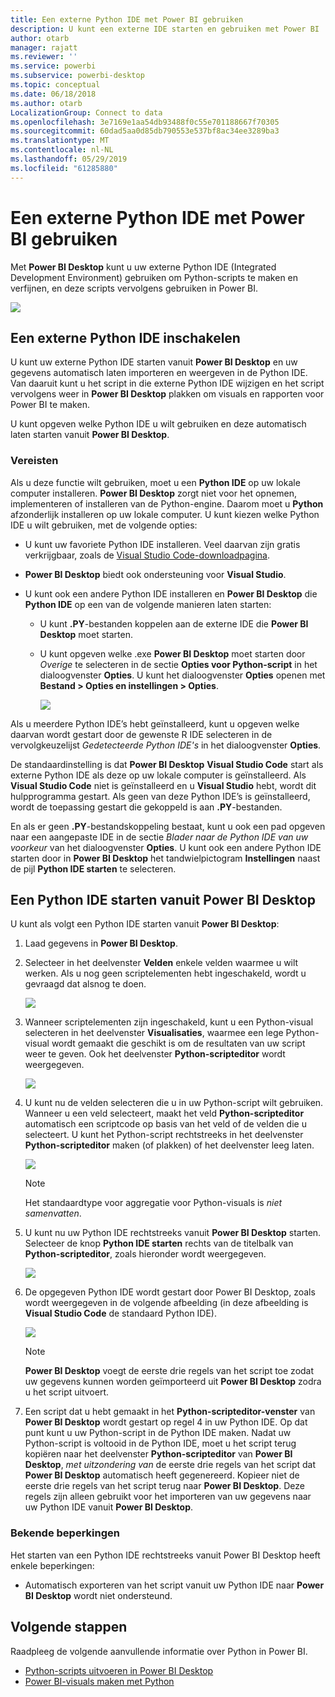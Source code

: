 ```yaml
---
title: Een externe Python IDE met Power BI gebruiken
description: U kunt een externe IDE starten en gebruiken met Power BI
author: otarb
manager: rajatt
ms.reviewer: ''
ms.service: powerbi
ms.subservice: powerbi-desktop
ms.topic: conceptual
ms.date: 06/18/2018
ms.author: otarb
LocalizationGroup: Connect to data
ms.openlocfilehash: 3e7169e1aa54db93488f0c55e701188667f70305
ms.sourcegitcommit: 60dad5aa0d85db790553e537bf8ac34ee3289ba3
ms.translationtype: MT
ms.contentlocale: nl-NL
ms.lasthandoff: 05/29/2019
ms.locfileid: "61285880"
---
```

# <a name="use-an-external-python-ide-with-power-bi"></a>Een externe Python IDE met Power BI gebruiken
Met **Power BI Desktop** kunt u uw externe Python IDE (Integrated Development Environment) gebruiken om Python-scripts te maken en verfijnen, en deze scripts vervolgens gebruiken in Power BI.

![](media/desktop-python-ide/python-ide-1.png)

## <a name="enable-an-external-python-ide"></a>Een externe Python IDE inschakelen
U kunt uw externe Python IDE starten vanuit **Power BI Desktop** en uw gegevens automatisch laten importeren en weergeven in de Python IDE. Van daaruit kunt u het script in die externe Python IDE wijzigen en het script vervolgens weer in **Power BI Desktop** plakken om visuals en rapporten voor Power BI te maken.

U kunt opgeven welke Python IDE u wilt gebruiken en deze automatisch laten starten vanuit **Power BI Desktop**.

### <a name="requirements"></a>Vereisten
Als u deze functie wilt gebruiken, moet u een **Python IDE** op uw lokale computer installeren. **Power BI Desktop** zorgt niet voor het opnemen, implementeren of installeren van de Python-engine. Daarom moet u **Python** afzonderlijk installeren op uw lokale computer. U kunt kiezen welke Python IDE u wilt gebruiken, met de volgende opties:

* U kunt uw favoriete Python IDE installeren. Veel daarvan zijn gratis verkrijgbaar, zoals de [Visual Studio Code-downloadpagina](https://code.visualstudio.com/download/).
* **Power BI Desktop** biedt ook ondersteuning voor **Visual Studio**.
* U kunt ook een andere Python IDE installeren en **Power BI Desktop** die **Python IDE** op een van de volgende manieren laten starten:
  
  * U kunt **.PY**-bestanden koppelen aan de externe IDE die **Power BI Desktop** moet starten.
  * U kunt opgeven welke .exe **Power BI Desktop** moet starten door *Overige* te selecteren in de sectie **Opties voor Python-script** in het dialoogvenster **Opties**. U kunt het dialoogvenster **Opties** openen met **Bestand > Opties en instellingen > Opties**.
    
    ![](media/desktop-python-ide/python-ide-2.png)

Als u meerdere Python IDE’s hebt geïnstalleerd, kunt u opgeven welke daarvan wordt gestart door de gewenste R IDE selecteren in de vervolgkeuzelijst *Gedetecteerde Python IDE's* in het dialoogvenster **Opties**.

De standaardinstelling is dat **Power BI Desktop** **Visual Studio Code** start als externe Python IDE als deze op uw lokale computer is geïnstalleerd. Als **Visual Studio Code** niet is geïnstalleerd en u **Visual Studio** hebt, wordt dit hulpprogramma gestart. Als geen van deze Python IDE’s is geïnstalleerd, wordt de toepassing gestart die gekoppeld is aan **.PY**-bestanden.

En als er geen **.PY**-bestandskoppeling bestaat, kunt u ook een pad opgeven naar een aangepaste IDE in de sectie *Blader naar de Python IDE van uw voorkeur* van het dialoogvenster **Opties**. U kunt ook een andere Python IDE starten door in **Power BI Desktop** het tandwielpictogram **Instellingen** naast de pijl **Python IDE starten** te selecteren.

## <a name="launch-a-python-ide-from-power-bi-desktop"></a>Een Python IDE starten vanuit Power BI Desktop
U kunt als volgt een Python IDE starten vanuit **Power BI Desktop**:

1. Laad gegevens in **Power BI Desktop**.
2. Selecteer in het deelvenster **Velden** enkele velden waarmee u wilt werken. Als u nog geen scriptelementen hebt ingeschakeld, wordt u gevraagd dat alsnog te doen.
   
   ![](media/desktop-python-ide/python-ide-3.png)
3. Wanneer scriptelementen zijn ingeschakeld, kunt u een Python-visual selecteren in het deelvenster **Visualisaties**, waarmee een lege Python-visual wordt gemaakt die geschikt is om de resultaten van uw script weer te geven. Ook het deelvenster **Python-scripteditor** wordt weergegeven.
   
   ![](media/desktop-python-ide/python-ide-4.png)
4. U kunt nu de velden selecteren die u in uw Python-script wilt gebruiken. Wanneer u een veld selecteert, maakt het veld **Python-scripteditor** automatisch een scriptcode op basis van het veld of de velden die u selecteert. U kunt het Python-script rechtstreeks in het deelvenster **Python-scripteditor** maken (of plakken) of het deelvenster leeg laten.
   
   ![](media/desktop-python-ide/python-ide-5.png)
   
   > [!NOTE]
   > Het standaardtype voor aggregatie voor Python-visuals is *niet samenvatten*.
   > 
   > 
5. U kunt nu uw Python IDE rechtstreeks vanuit **Power BI Desktop** starten. Selecteer de knop **Python IDE starten** rechts van de titelbalk van **Python-scripteditor**, zoals hieronder wordt weergegeven.
   
   ![](media/desktop-python-ide/python-ide-6.png)
6. De opgegeven Python IDE wordt gestart door Power BI Desktop, zoals wordt weergegeven in de volgende afbeelding (in deze afbeelding is **Visual Studio Code** de standaard Python IDE).
   
   ![](media/desktop-python-ide/python-ide-7.png)
   
   > [!NOTE]
   > **Power BI Desktop** voegt de eerste drie regels van het script toe zodat uw gegevens kunnen worden geïmporteerd uit **Power BI Desktop** zodra u het script uitvoert.
   > 
   > 
7. Een script dat u hebt gemaakt in het **Python-scripteditor-venster** van **Power BI Desktop** wordt gestart op regel 4 in uw Python IDE. Op dat punt kunt u uw Python-script in de Python IDE maken. Nadat uw Python-script is voltooid in de Python IDE, moet u het script terug kopiëren naar het deelvenster **Python-scripteditor** van **Power BI Desktop**, *met uitzondering van* de eerste drie regels van het script dat **Power BI Desktop** automatisch heeft gegenereerd. Kopieer niet de eerste drie regels van het script terug naar **Power BI Desktop**. Deze regels zijn alleen gebruikt voor het importeren van uw gegevens naar uw Python IDE vanuit **Power BI Desktop**.

### <a name="known-limitations"></a>Bekende beperkingen
Het starten van een Python IDE rechtstreeks vanuit Power BI Desktop heeft enkele beperkingen:

* Automatisch exporteren van het script vanuit uw Python IDE naar **Power BI Desktop** wordt niet ondersteund.

## <a name="next-steps"></a>Volgende stappen
Raadpleeg de volgende aanvullende informatie over Python in Power BI.

* [Python-scripts uitvoeren in Power BI Desktop](desktop-python-scripts.md)
* [Power BI-visuals maken met Python](desktop-python-visuals.md)


